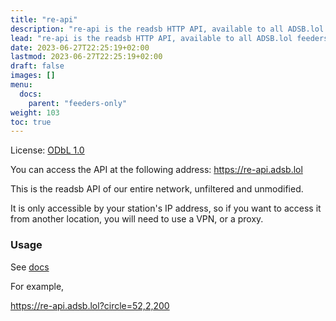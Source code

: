 ```yaml
---
title: "re-api"
description: "re-api is the readsb HTTP API, available to all ADSB.lol feeders."
lead: "re-api is the readsb HTTP API, available to all ADSB.lol feeders."
date: 2023-06-27T22:25:19+02:00
lastmod: 2023-06-27T22:25:19+02:00
draft: false
images: []
menu:
  docs:
    parent: "feeders-only"
weight: 103
toc: true
---
```


License: [ODbL 1.0](https://opendatacommons.org/licenses/odbl/1.0/)

You can access the API at the following address: <https://re-api.adsb.lol>

This is the readsb API of our entire network, unfiltered and unmodified.

It is only accessible by your station's IP address, so if you want to access it from another location, you will need to use a VPN, or a proxy.

### Usage

See [docs](https://github.com/wiedehopf/readsb/blob/dev/README-json.md#--net-api-port-query-formats)

For example,

<https://re-api.adsb.lol?circle=52,2,200>
